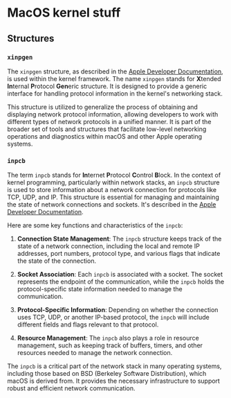 # MacOS kernel stuff

## Structures

### `xinpgen`

The `xinpgen` structure, as described in the [Apple Developer Documentation](https://developer.apple.com/documentation/kernel/xinpgen), is used within the kernel framework. The name `xinpgen` stands for **X**tended **In**ternal **P**rotocol **Gen**eric structure. It is designed to provide a generic interface for handling protocol information in the kernel's networking stack.

This structure is utilized to generalize the process of obtaining and displaying network protocol information, allowing developers to work with different types of network protocols in a unified manner. It is part of the broader set of tools and structures that facilitate low-level networking operations and diagnostics within macOS and other Apple operating systems.

### `inpcb`

The term `inpcb` stands for **In**ternet **P**rotocol **C**ontrol **B**lock. In the context of kernel programming, particularly within network stacks, an `inpcb` structure is used to store information about a network connection for protocols like TCP, UDP, and IP. This structure is essential for managing and maintaining the state of network connections and sockets. It's described in the [Apple Developer Documentation](https://developer.apple.com/documentation/kernel/inpcb).

Here are some key functions and characteristics of the `inpcb`:

1. **Connection State Management**: The `inpcb` structure keeps track of the state of a network connection, including the local and remote IP addresses, port numbers, protocol type, and various flags that indicate the state of the connection.

2. **Socket Association**: Each `inpcb` is associated with a socket. The socket represents the endpoint of the communication, while the `inpcb` holds the protocol-specific state information needed to manage the communication.

3. **Protocol-Specific Information**: Depending on whether the connection uses TCP, UDP, or another IP-based protocol, the `inpcb` will include different fields and flags relevant to that protocol.

4. **Resource Management**: The `inpcb` also plays a role in resource management, such as keeping track of buffers, timers, and other resources needed to manage the network connection.

The `inpcb` is a critical part of the network stack in many operating systems, including those based on BSD (Berkeley Software Distribution), which macOS is derived from. It provides the necessary infrastructure to support robust and efficient network communication.